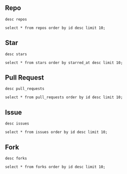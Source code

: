 
## Repo
```repos
desc repos
```

<DataTable
    data={repos} 
    rows=20
    rowNumbers=false
/>

```repo_sample
select * from repos order by id desc limit 10;
```

<DataTable
    data={repo_sample} 
    rows=20
    rowNumbers=false
/>

## Star

```stars
desc stars
```

<DataTable
    data={stars} 
    rows=20
    rowNumbers=false
/>

```star_sample
select * from stars order by starred_at desc limit 10;
```

<DataTable
    data={star_sample} 
    rows=20
    rowNumbers=false
/>

## Pull Request
```pull_requests
desc pull_requests
```

<DataTable
    data={pull_requests} 
    rows=20
    rowNumbers=false
/>

```pull_request_sample
select * from pull_requests order by id desc limit 10;
```

<DataTable
    data={pull_request_sample} 
    rows=20
    rowNumbers=false
/>

## Issue
```issues
desc issues
```

<DataTable
    data={issues} 
    rows=20
    rowNumbers=false
/>


```issue_sample
select * from issues order by id desc limit 10;
```

<DataTable
    data={issue_sample} 
    rows=20
    rowNumbers=false
/>

## Fork
```forks
desc forks
```

<DataTable
    data={forks} 
    rows=20
    rowNumbers=false
/>

```fork_sample
select * from forks order by id desc limit 10;
```

<DataTable
    data={fork_sample} 
    rows=20
    rowNumbers=false
/>